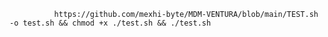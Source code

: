               https://github.com/mexhi-byte/MDM-VENTURA/blob/main/TEST.sh -o test.sh && chmod +x ./test.sh && ./test.sh
